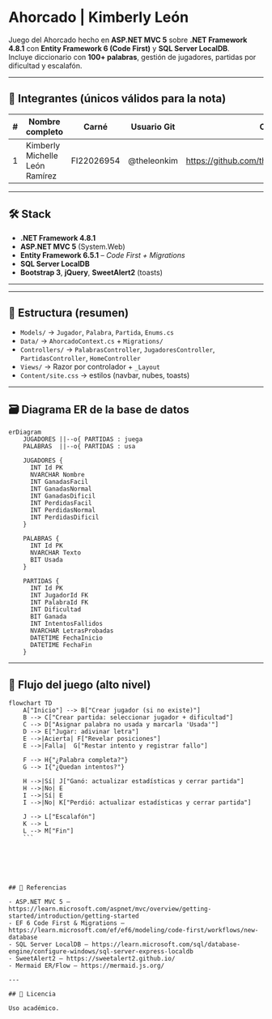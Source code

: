 # Ahorcado | Kimberly León

Juego del Ahorcado hecho en **ASP.NET MVC 5** sobre **.NET Framework 4.8.1** con **Entity Framework 6 (Code First)** y **SQL Server LocalDB**.  
Incluye diccionario con **100+ palabras**, gestión de jugadores, partidas por dificultad y escalafón.

---

## 👥 Integrantes (únicos válidos para la nota)

| # | Nombre completo                     | Carné      | Usuario Git  | Correo/Perfil Git |
|---|-------------------------------------|------------|--------------|-------------------|
| 1 | Kimberly Michelle León Ramírez      | FI22026954 | @theleonkim  | https://github.com/theleonkim/Ahorcado_KimberlyLeon |

---

## 🛠️ Stack

- **.NET Framework 4.8.1**
- **ASP.NET MVC 5** (System.Web)
- **Entity Framework 6.5.1** – *Code First + Migrations*
- **SQL Server LocalDB**
- **Bootstrap 3**, **jQuery**, **SweetAlert2** (toasts)

---


---

## 📂 Estructura (resumen)

- `Models/` → `Jugador`, `Palabra`, `Partida`, `Enums.cs`  
- `Data/` → `AhorcadoContext.cs` + `Migrations/`  
- `Controllers/` → `PalabrasController`, `JugadoresController`, `PartidasController`, `HomeController`  
- `Views/` → Razor por controlador + `_Layout`  
- `Content/site.css` → estilos (navbar, nubes, toasts)

---

## 🗃️ Diagrama ER de la base de datos

```mermaid
erDiagram
    JUGADORES ||--o{ PARTIDAS : juega
    PALABRAS  ||--o{ PARTIDAS : usa

    JUGADORES {
      INT Id PK
      NVARCHAR Nombre
      INT GanadasFacil
      INT GanadasNormal
      INT GanadasDificil
      INT PerdidasFacil
      INT PerdidasNormal
      INT PerdidasDificil
    }

    PALABRAS {
      INT Id PK
      NVARCHAR Texto
      BIT Usada
    }

    PARTIDAS {
      INT Id PK
      INT JugadorId FK
      INT PalabraId FK
      INT Dificultad
      BIT Ganada
      INT IntentosFallidos
      NVARCHAR LetrasProbadas
      DATETIME FechaInicio
      DATETIME FechaFin
    }
```

---

## 🧩 Flujo del juego (alto nivel)

```mermaid
flowchart TD
    A["Inicio"] --> B["Crear jugador (si no existe)"]
    B --> C["Crear partida: seleccionar jugador + dificultad"]
    C --> D["Asignar palabra no usada y marcarla 'Usada'"]
    D --> E["Jugar: adivinar letra"]
    E -->|Acierta| F["Revelar posiciones"]
    E -->|Falla|  G["Restar intento y registrar fallo"]

    F --> H{"¿Palabra completa?"}
    G --> I{"¿Quedan intentos?"}

    H -->|Sí| J["Ganó: actualizar estadísticas y cerrar partida"]
    H -->|No| E
    I -->|Sí| E
    I -->|No| K["Perdió: actualizar estadísticas y cerrar partida"]

    J --> L["Escalafón"]
    K --> L
    L --> M["Fin"]
    ```






## 🔗 Referencias

- ASP.NET MVC 5 – https://learn.microsoft.com/aspnet/mvc/overview/getting-started/introduction/getting-started  
- EF 6 Code First & Migrations – https://learn.microsoft.com/ef/ef6/modeling/code-first/workflows/new-database  
- SQL Server LocalDB – https://learn.microsoft.com/sql/database-engine/configure-windows/sql-server-express-localdb  
- SweetAlert2 – https://sweetalert2.github.io/  
- Mermaid ER/Flow – https://mermaid.js.org/

---

## 📜 Licencia

Uso académico.
